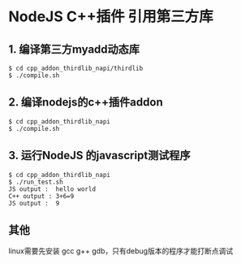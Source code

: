# NodeJS C++插件 引用第三方库

## 1. 编译第三方myadd动态库

```
$ cd cpp_addon_thirdlib_napi/thirdlib
$ ./compile.sh
```

## 2. 编译nodejs的c++插件addon
```
$ cd cpp_addon_thirdlib_napi
$ ./compile.sh
```

## 3. 运行NodeJS 的javascript测试程序
```
$ cd cpp_addon_thirdlib_napi
$ ./run_test.sh 
JS output :  hello world
C++ output : 3+6=9
JS output :  9
```

## 其他

linux需要先安装 gcc g++ gdb，只有debug版本的程序才能打断点调试